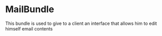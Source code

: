 # MailBundle
This bundle is used to give to a client an interface that allows him to edit himself email contents
